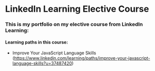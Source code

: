 # LinkedIn Learning Elective Course

### This is my portfolio on my elective course from LinkedIn Learning:

#### Learning paths in this course:

- Improve Your JavaScript Language Skills
<br>(https://www.linkedin.com/learning/paths/improve-your-javascript-language-skills?u=37487420)

